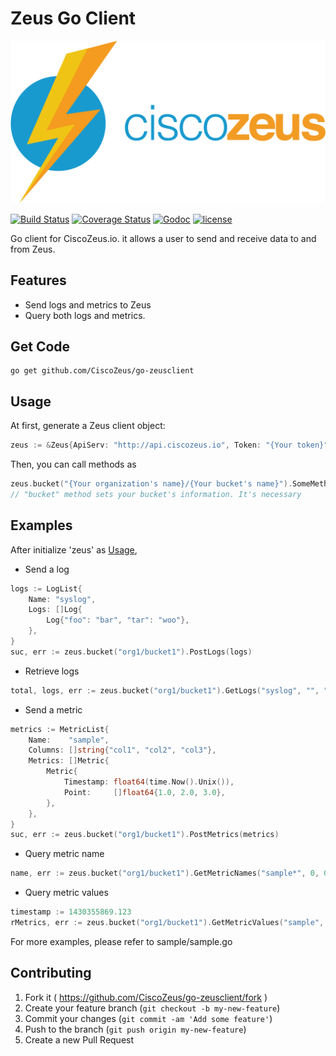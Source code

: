 # Zeus Go Client

![Alt text](https://raw.githubusercontent.com/CiscoZeus/go-zeusclient/master/docs/images/zeus_logo.png "Zeus Logo")

[![Build Status](https://travis-ci.org/CiscoZeus/go-zeusclient.svg)](https://travis-ci.org/CiscoZeus/go-zeusclient) [![Coverage Status](https://coveralls.io/repos/CiscoZeus/go-zeusclient/badge.svg)](https://coveralls.io/r/CiscoZeus/go-zeusclient) [![Godoc](http://img.shields.io/badge/godoc-reference-blue.svg?style=flat)](https://godoc.org/github.com/CiscoZeus/go-zeusclient) [![license](https://img.shields.io/hexpm/l/plug.svg)](http://www.apache.org/licenses/LICENSE-2.0)

Go client for CiscoZeus.io. it allows a user to send and receive data to and from Zeus.

## Features
* Send logs and metrics to Zeus
* Query both logs and metrics.

## Get Code
```
go get github.com/CiscoZeus/go-zeusclient
```

## Usage
At first, generate a Zeus client object:
```go
zeus := &Zeus{ApiServ: "http://api.ciscozeus.io", Token: "{Your token}"}
```
Then, you can call methods as
```go
zeus.bucket("{Your organization's name}/{Your bucket's name}").SomeMethod()
// "bucket" method sets your bucket's information. It's necessary
```

## Examples
After initialize 'zeus' as [Usage](#usage),
* Send a log
```go
logs := LogList{
    Name: "syslog",
    Logs: []Log{
        Log{"foo": "bar", "tar": "woo"},
    },
}
suc, err := zeus.bucket("org1/bucket1").PostLogs(logs)
```

* Retrieve logs
```go
total, logs, err := zeus.bucket("org1/bucket1").GetLogs("syslog", "", "", 0, 0, 0, 0)
```

* Send a metric
```go
metrics := MetricList{
    Name:    "sample",
    Columns: []string{"col1", "col2", "col3"},
    Metrics: []Metric{
        Metric{
            Timestamp: float64(time.Now().Unix()),
            Point:     []float64{1.0, 2.0, 3.0},
        },
    },
}
suc, err := zeus.bucket("org1/bucket1").PostMetrics(metrics)
```

* Query metric name
```go
name, err := zeus.bucket("org1/bucket1").GetMetricNames("sample*", 0, 0)
```

* Query metric values
```go
timestamp := 1430355869.123
rMetrics, err := zeus.bucket("org1/bucket1").GetMetricValues("sample", "", "", "", timestamp-10.0, timestamp, "col2>1", 0, 1024)
```

For more examples, please refer to sample/sample.go

## Contributing

1. Fork it ( https://github.com/CiscoZeus/go-zeusclient/fork )
2. Create your feature branch (`git checkout -b my-new-feature`)
3. Commit your changes (`git commit -am 'Add some feature'`)
4. Push to the branch (`git push origin my-new-feature`)
5. Create a new Pull Request
